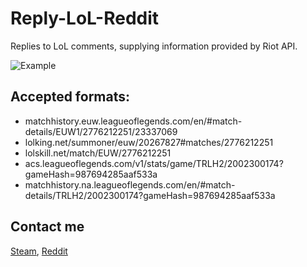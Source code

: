# Reply-LoL-Reddit

Replies to LoL comments, supplying information provided by Riot API.

![Example](http://i.imgur.com/lbLlUw4.png)

## Accepted formats:

* matchhistory.euw.leagueoflegends.com/en/#match-details/EUW1/2776212251/23337069  
* lolking.net/summoner/euw/20267827#matches/2776212251  
* lolskill.net/match/EUW/2776212251
* acs.leagueoflegends.com/v1/stats/game/TRLH2/2002300174?gameHash=987694285aaf533a
* matchhistory.na.leagueoflegends.com/en/#match-details/TRLH2/2002300174?gameHash=987694285aaf533a

## Contact me
[Steam], [Reddit]


[Steam]:http://steamcommunity.com/profiles/76561198036893543
[Reddit]:https://www.reddit.com/message/compose/?to=lumbdi
